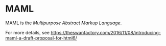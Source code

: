 # MAML

MAML is the *Multipurpose Abstract Markup Language*.

For more details, see https://theswanfactory.com/2016/11/08/introducing-maml-a-draft-proposal-for-html6/
